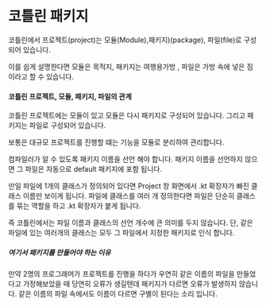 # 코틀린 패키지

코틀린에서 프로젝트(project)는 모듈(Module),패키지)(package), 파일(file)로 구성되어 있습니다. 

이를 쉽게 설명한다면 모듈은 목적지, 패키지는 여행용가방 , 파일은 가방 속에 넣은 짐이라고 할 수 있습니다.



#### 코틀린 프로젝트, 모듈, 패키지, 파일의 관계

코틀린 프로젝트에는 모듈이 있고 모듈은 다시 패키지로 구성되어 있습니다. 그리고 패키지는 파일로 구성되어 있습니다. 

보통은 대규모 프로젝트를 진행할 떄는 기능을 모듈로 분리하여 관리합니다. 

컴파일러가 알 수 있도록 패키지 이름을 선언 해야 합니다. 패키지 이름을 선언하지 않으면 그 파일은 자동으로 default 패키지에 포함 됩니다.



만일 파일에 1개의 클래스가 정의되어 있다면 Project 창 화면에서 .kt 확장자가 빠진 클래스 이름만 보이게 됩니다. 파일에 클래스를 여러 개 정의한다면 파일은 단순히 클래스를 묶는 역할을 하고 .kt 확장자가 붙게 됩니다.

즉 코틀린에서는 파일 이름과 클래스의 선언 개수에 큰 의미를 두지 않습니다. 단, 같은 파일에 있는 여러개의 클래스는 모두 그 파일에서 지정한 패키지로 인식 합니다.



##### 여기서 패키지를 만들어야 하는 이유

만약 2명의 프로그래머가 프로젝트를 진행을 하다가 우연히 같은 이름의 파일을 만들었다고 가정해보았을 때 당연히 오류가 생길텐데 패키지가 다르면 오류가 발생하지 않습니다. 같은 이름의 파일 속에서도 이름이 다르면 구별이 된다는 소리 입니다. 
